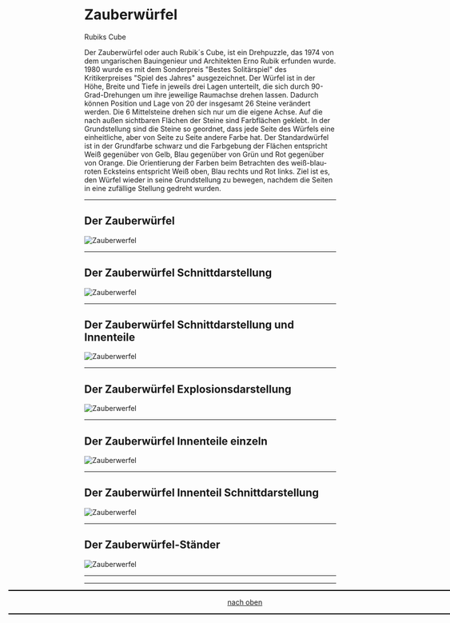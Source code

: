 <a name="oben"></a>

 

# Zauberwürfel
Rubiks Cube

Der Zauberwürfel oder auch Rubik´s Cube, ist ein Drehpuzzle, das 1974 von dem ungarischen Bauingenieur und Architekten Erno Rubik erfunden wurde. 1980 wurde es mit dem Sonderpreis "Bestes Solitärspiel" des Kritikerpreises "Spiel des Jahres" ausgezeichnet. Der Würfel ist in der Höhe, Breite und Tiefe in jeweils drei Lagen unterteilt, die sich durch 90-Grad-Drehungen um ihre jeweilige Raumachse drehen lassen. Dadurch können Position und Lage von 20 der insgesamt 26 Steine verändert werden. Die 6 Mittelsteine drehen sich nur um die eigene Achse. Auf die nach außen sichtbaren Flächen der Steine sind Farbflächen geklebt. In der Grundstellung sind die Steine so geordnet, dass jede Seite des Würfels eine einheitliche, aber von Seite zu Seite andere Farbe hat. Der Standardwürfel ist in der Grundfarbe schwarz und die Farbgebung der Flächen entspricht Weiß gegenüber von Gelb, Blau gegenüber von Grün und Rot gegenüber von Orange. Die Orientierung der Farben beim Betrachten des weiß-blau-roten Ecksteins entspricht Weiß oben, Blau rechts und Rot links. Ziel ist es, den Würfel wieder in seine Grundstellung zu bewegen, nachdem die Seiten in eine zufällige Stellung gedreht wurden.

---

## Der Zauberwürfel

![Zauberwerfel](https://github.com/frankyhub/Zauberwuerfel/blob/main/pic/zauberwuerfel.png)

---

## Der Zauberwürfel Schnittdarstellung

![Zauberwerfel](https://github.com/frankyhub/Zauberwuerfel/blob/main/pic/wuerfel.png)

---

## Der Zauberwürfel Schnittdarstellung und Innenteile

![Zauberwerfel](https://github.com/frankyhub/Zauberwuerfel/blob/main/pic/wuerfel3.png)

---

## Der Zauberwürfel Explosionsdarstellung

![Zauberwerfel](https://github.com/frankyhub/Zauberwuerfel/blob/main/pic/wuerfel1.png)

---

## Der Zauberwürfel Innenteile einzeln

![Zauberwerfel](https://github.com/frankyhub/Zauberwuerfel/blob/main/pic/wuerfel2.png)

---

## Der Zauberwürfel Innenteil Schnittdarstellung

![Zauberwerfel](https://github.com/frankyhub/Zauberwuerfel/blob/main/pic/zauberw%C3%BCrfelinnen.png)

---

## Der Zauberwürfel-Ständer

![Zauberwerfel](https://github.com/frankyhub/Zauberwuerfel/blob/main/pic/zauberwuerfelstaender.png)


---


<div style="position:absolute; left:2cm; ">   
<ol class="breadcrumb" style="border-top: 2px solid black;border-bottom:2px solid black; height: 45px; width: 900px;"> <p align="center"><a href="#oben">nach oben</a></p></ol>
</div>

---

---


